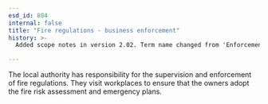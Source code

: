 ```yaml
---
esd_id: 804
internal: false
title: "Fire regulations - business enforcement"
history: >-
  Added scope notes in version 2.02. Term name changed from 'Enforcement - non-residential' to 'Fire and rescue - regulations - business enforcement ' in version 3.00. Name changed to 'Fire regulations - business enforcement' in version 4.00.

---
```


The local authority has responsibility for the supervision and enforcement of fire regulations. They visit workplaces to ensure that the owners adopt the fire risk assessment and emergency plans.

